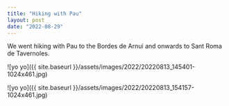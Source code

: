 ```yaml
---
title: "Hiking with Pau"
layout: post
date: "2022-08-29"
---
```


We went hiking with Pau to the Bordes de Arnui and onwards to Sant Roma de Tavernoles.

![yo yo]({{ site.baseurl }}/assets/images/2022/20220813_145401-1024x461.jpg)

![yo yo]({{ site.baseurl }}/assets/images/2022/20220813_154157-1024x461.jpg)
